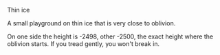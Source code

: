 Thin ice

A small playground on thin ice that is very close to oblivion.

On one side the height is -2498, other -2500, the exact height where the oblivion starts. If you tread gently, you won't break in.

